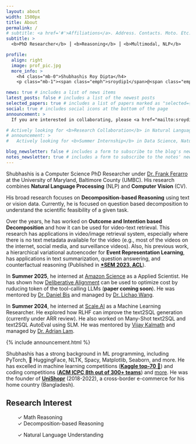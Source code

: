 ```yaml
---
layout: about
width: 1500px
title: About
permalink: /
# subtitle: <a href='#'>Affiliations</a>. Address. Contacts. Moto. Etc.
subtitle: >
  <b>PhD Researcher</b> ⎟ <b>Reasoning</b> ⎟ <b>Multimodal, NLP</b>

profile:
  align: right
  image: prof_pic.jpg
  more_info: >
    <h4 class="mb-0">Shubhashis Roy Dipta</h4>
    <p class="mb-1"><span class="emph">sroydip1</span>@<span class="emph">umbc</span>.<span class="emph">edu</span></p>

news: true # includes a list of news items
latest_posts: false # includes a list of the newest posts
selected_papers: true # includes a list of papers marked as "selected={true}"
social: true # includes social icons at the bottom of the page
announcement: >
  If you are interested in collaborating, please <a href="mailto:sroydip1@umbc.edu" target="_blank">email</a> me with a short description of your research interest.

# Actively looking for <b>Research Collaboration</b> in Natural Language Processing or Multimodal (Language + Vision) Work. Please <a href="mailto:sroydip1@umbc.edu" target="_blank">contact me</a> if you want to collaborate.
# announcement: >
#   Actively looking for <b>Summer Internship</b> in Data Science, Natural Language Processing, Computer Vision and/or Machine Learning. Please <a href="mailto:sroydip1@umbc.edu" target="_blank">contact me</a> if you have any opportunity.

blog_newsletter: false # includes a form to subscribe to the blog's newsletter
notes_newsletter: true # includes a form to subscribe to the notes' newsletter
---
```


Shubhashis is a Computer Science PhD Researcher under [Dr. Frank Ferarro](https://www.csee.umbc.edu/people/faculty/frank-ferraro/) at the University of Maryland, Baltimore County (UMBC). His research combines **Natural Language Processing** (NLP) and **Computer Vision** (CV).

His broad research focuses on **Decomposition-based Reasoning** using text or vision data. Currently, he is focused on question based decomposition to understand the scientific feasibility of a given task. 

Over the years, he has worked on **Outcome and Intention based Decomposition** and how it can be used for video-text retrieval. This research has applications in video/image retrieval system, especially where there is no text metadata available for the video (e.g., most of the videos on the internet, social media, and surveillance videos). Also, his previous work, a hierarchical variational autoencoder for **Event Representation Learning**, has applications in text summarization, question answering, and <span class="tooltip-text" data-toggle="tooltip" data-placement="top" title="What would happen if some facts are changed?">counterfactual</span> reasoning (Published in **[*SEM 2023, ACL](https://aclanthology.org/2023.starsem-1.31?utm_source=roydipta.com&utm_medium=about-page)**).

In **Summer 2025**, he interned at [Amazon Science](https://www.amazon.science/) as a Applied Scientist. He has shown how [Deliberative Alignment](https://arxiv.org/abs/2412.16339) can be used to optimize cost by ruducing token of the tool-calling LLMs (**paper coming soon**). He was mentored by [Dr. Daniel Bis](https://www.linkedin.com/in/daniel-bis-cs/) and managed by [Dr. Lichao Wang](https://www.linkedin.com/in/lichao-wang-imperialcollege/).

In **Summer 2024**, he interned at [Scale.AI](https://scale.com) as a Machine Learning Researcher. He explored how <span class="tooltip-text" data-toggle="tooltip" data-placement="top" title="Reinforcement learning from human feedback">RLHF</span> can improve the text2SQL generation (currently under ARR review). He also worked on Many-Shot text2SQL and text2SQL AutoEval using <span class="tooltip-text" data-toggle="tooltip" data-placement="top" title="Small Language Model">SLM</span>. He was mentored by [Vijay Kalmath](https://www.linkedin.com/in/vijay-kalmath/) and managed by [Dr. Adrian Lam](https://www.linkedin.com/in/ayplam/).

{% include announcement.html %}


Shubhashis has a strong background in ML programming, including PyTorch, 🤗 HuggingFace, NLTK, Spacy, Matplotlib, Seaborn, and more. He has excelled in machine learning competitions (**[Kaggle top-70 🥉](/projects/kaggle_bird?utm_source=roydipta.com&utm_medium=about-page)**) and coding competitions (**[ACM ICPC 8th out of 300+ teams](https://icpc.global/regionals/finder/dhaka-2019/standings)**) and [more](/awards?utm_source=roydipta.com&utm_medium=about-page). He was the founder of **[UniShopr](https://unishopr.com)** (2018-2022), a cross-border e-commerce for his home country (Bangladesh).


## Research Interest

&nbsp;&nbsp;&nbsp;&nbsp;&nbsp;&nbsp;&nbsp;&nbsp;✓ Math Reasoning  
&nbsp;&nbsp;&nbsp;&nbsp;&nbsp;&nbsp;&nbsp;&nbsp;✓ Decomposition-based Reasoning  
<!-- &nbsp;&nbsp;&nbsp;&nbsp;&nbsp;&nbsp;&nbsp;&nbsp;✓ (Outcome & Intention Based) Video-Text Retrieval   -->
&nbsp;&nbsp;&nbsp;&nbsp;&nbsp;&nbsp;&nbsp;&nbsp;✓ Natural Language Understanding   
